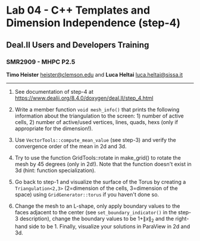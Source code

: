 #  Lab 04 - C++ Templates and Dimension Independence (step-4)
## Deal.II Users and Developers Training 
### SMR2909 - MHPC P2.5

**Timo Heister** <heister@clemson.edu> 
and
**Luca Heltai** <luca.heltai@sissa.it>

* * * * *

1.  See documentation of step-4 at
    <https://www.dealii.org/8.4.0/doxygen/deal.II/step_4.html>

2.  Write a member function `void mesh_info()` that prints the following
    information about the triangulation to the screen: 1) number of
    active cells, 2) number of active/used vertices, lines, quads, hexs
    (only if appropriate for the dimension!).

3.  Use `VectorTools::compute_mean_value` (see step-3) and verify the
    convergence order of the mean in 2d and 3d.

4.  Try to use the function GridTools::rotate in make_grid() to rotate the
    mesh by 45 degrees (only in 2d!). Note that the function doesn't exist in
    3d (hint: function specialization).

4.  Go back to step-1 and visualize the surface of the Torus by creating
    a `Triangulation<2,3>` (2=dimension of the cells, 3=dimension of the
    space) using `GridGenerator::torus` if you haven't done so.

5.  Change the mesh to an L-shape, only apply boundary values to the
    faces adjacent to the center (see `set_boundary_indicator()` in the
    step-3 description), change the boundary values to be $1+\|x\|_2$
    and the right-hand side to be 1. Finally, visualize your solutions
    in ParaView in 2d and 3d.

